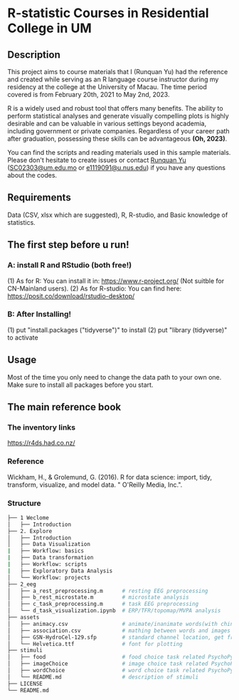 # R-statistic Courses in Residential College in UM

## Description

This project aims to course materials that I (Runquan Yu) had the reference and created while serving as an R language course instructor during my residency at the college at the University of Macau. The time period covered is from February 20th, 2021 to May 2nd, 2023.

R is a widely used and robust tool that offers many benefits. The ability to perform statistical analyses and generate visually compelling plots is highly desirable and can be valuable in various settings beyond academia, including government or private companies. Regardless of your career path after graduation, possessing these skills can be advantageous **(Oh, 2023)**.

You can find the scripts and reading materials used in this sample materials. Please don't hesitate to create issues or contact [Runquan Yu](https://github.com/YURUNQUAN) (SC02303@um.edu.mo or e1119091@u.nus.edu) if you have any questions about the codes. 

## Requirements

Data (CSV, xlsx which are suggested), R, R-studio, and Basic knowledge of statistics. 

## The first step before u run!
### A: install R and RStudio (both free!)
(1) As for R: You can install it in: https://www.r-project.org/ (Not suitble for CN-Mainland users).
(2) As for R-studio: You can find here: https://posit.co/download/rstudio-desktop/
### B: After Installing!
(1) put "install.packages ("tidyverse")" to install
(2) put "library (tidyverse)" to activate

## Usage

Most of the time you only need to change the data path to your own one. Make sure to install all packages before you start.

## The main reference book
### The inventory links
https://r4ds.had.co.nz/
### Reference
Wickham, H., & Grolemund, G. (2016). R for data science: import, tidy, transform, visualize, and model data. " O'Reilly Media, Inc.".
### Structure
```bash
├── 1 Weclome
│   ├── Introduction     
├── 2. Explore
│   ├── Introduction        
│   ├── Data Visualization
|   ├── Workflow: basics
|   ├── Data transformation
|   ├── Workflow: scripts
|   ├── Exploratory Data Analysis
│   └── Workflow: projects
├── 2_eeg
│   ├── a_rest_preprocessing.m      # resting EEG preprocessing
│   ├── b_rest_microstate.m         # microstate analysis
│   ├── c_task_preprocessing.m      # task EEG preprocessing
│   └── d_task_visualization.ipynb  # ERP/TFR/topomap/MVPA analysis
├── assets
│   ├── animacy.csv                 # animate/inanimate words(with chinese and corresponding english version)
│   ├── association.csv             # mathing between words and images
│   ├── GSN-HydroCel-129.sfp        # standard channel location, get from MNE
│   └── Helvetica.ttf               # font for plotting
├── stimuli
│   ├── food                        # food choice task related PsychoPy scripts (questions & binary choice task)
│   ├── imageChoice                 # image choice task related PsychoPy scripts
│   ├── wordChoice                  # word choice task related PsychoPy scripts
│   └── README.md                   # description of stimuli
├── LICENSE
└── README.md
```
